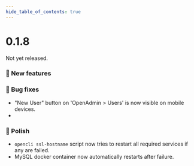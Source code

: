 ```yaml
--- 
hide_table_of_contents: true
---
```



# 0.1.8

Not yet released.


### 🚀 New features


### 🐛 Bug fixes
- "New User" button on 'OpenAdmin > Users' is now visible on mobile devices.
- 









### 💅 Polish
- `opencli ssl-hostname` script now tries to restart all required services if any are failed.
- MySQL docker container now automatically restarts after failure.
